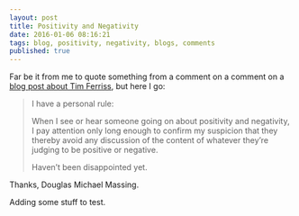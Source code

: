 ```yaml
---
layout: post
title: Positivity and Negativity
date: 2016-01-06 08:16:21
tags: blog, positivity, negativity, blogs, comments
published: true
---
```


Far be it from me to quote something from a comment on a comment on a [blog post about Tim Ferriss](http://blog.penelopetrunk.com/2009/01/08/5-time-management-tricks-i-learned-from-years-of-hating-tim-ferriss/), but here I go:

> I have a personal rule:
>
>When I see or hear someone going on about positivity and negativity, I pay attention only long enough to confirm my suspicion that they thereby avoid any discussion of the content of whatever they’re judging to be positive or negative.
>
>Haven’t been disappointed yet.

Thanks, Douglas Michael Massing.

Adding some stuff to test.
